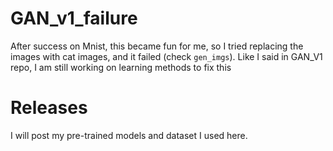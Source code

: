 # GAN_v1_failure

After success on Mnist, this became fun for me, so I tried replacing the images with cat images, and it failed (check `gen_imgs`). Like I said in GAN_V1 repo, I am still working on learning methods to fix this

# Releases
I will post my pre-trained models and dataset I used here.

